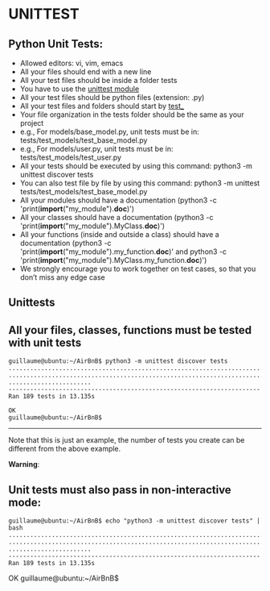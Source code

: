 # UNITTEST

## Python Unit Tests:
  * Allowed editors: vi, vim, emacs
  * All your files should end with a new line
  * All your test files should be inside a folder tests
  * You have to use the [unittest module](https://docs.python.org/3.4/library/unittest.html#module-unittest)
  * All your test files should be python files (extension: .py)
  * All your test files and folders should start by [test_](#unittests)
  * Your file organization in the tests folder should be the same as your project
  * e.g., For models/base_model.py, unit tests must be in: tests/test_models/test_base_model.py
  * e.g., For models/user.py, unit tests must be in: tests/test_models/test_user.py
  * All your tests should be executed by using this command: python3 -m unittest discover tests
  * You can also test file by file by using this command: python3 -m unittest tests/test_models/test_base_model.py
  * All your modules should have a documentation (python3 -c 'print(__import__("my_module").__doc__)')
  * All your classes should have a documentation (python3 -c 'print(__import__("my_module").MyClass.__doc__)')
  * All your functions (inside and outside a class) should have a documentation (python3 -c 'print(__import__("my_module").my_function.__doc__)' and python3 -c 'print(__import__("my_module").MyClass.my_function.__doc__)')
  * We strongly encourage you to work together on test cases, so that you don’t miss any edge case

## Unittests

All your files, classes, functions must be tested with unit tests
---
    guillaume@ubuntu:~/AirBnB$ python3 -m unittest discover tests
    ...................................................................................
    ...................................................................................
    .......................
    ----------------------------------------------------------------------
    Ran 189 tests in 13.135s

    OK
    guillaume@ubuntu:~/AirBnB$

---
Note that this is just an example, the number of tests you create can be different from the above example.

**Warning**:

Unit tests must also pass in non-interactive mode:
---
    guillaume@ubuntu:~/AirBnB$ echo "python3 -m unittest discover tests" | bash
    ...................................................................................
    ...................................................................................
    .......................
    ----------------------------------------------------------------------
    Ran 189 tests in 13.135s

OK
guillaume@ubuntu:~/AirBnB$
